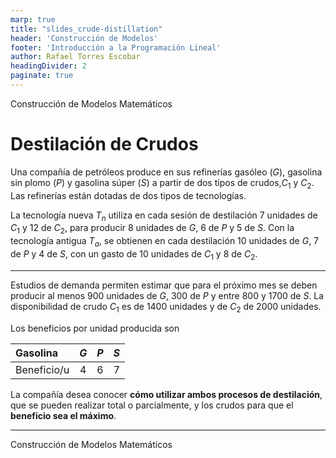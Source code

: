 ```yaml
---
marp: true
title: "slides_crude-distillation"
header: 'Construcción de Modelos'
footer: 'Introducción a la Programación Lineal'
author: Rafael Torres Escobar
headingDivider: 2
paginate: true
---
```




<!-- _paginate: skip -->

<p class="outstanding-title">Construcción de Modelos Matemáticos</p>


# Destilación de Crudos

Una compañía de petróleos produce en sus refinerías gasóleo ($G$), gasolina sin plomo ($P$) y gasolina súper ($S$) a partir de dos tipos de crudos,$C_1$ y $C_2$. Las refinerías están dotadas de dos tipos de tecnologías.

La tecnología nueva $T_n$ utiliza en cada sesión de destilación 7 unidades de $C_1$ y 12 de $C_2$, para producir 8 unidades de $G$, 6 de $P$ y 5 de $S$. Con la tecnología antigua $T_a$, se obtienen en cada destilación 10 unidades de $G$, 7 de $P$ y 4 de $S$, con un gasto de 10 unidades de $C_1$ y 8 de $C_2$.

---

Estudios de demanda permiten estimar que para el próximo mes se deben producir al menos 900 unidades de $G$, 300 de $P$ y entre 800 y 1700 de $S$. La disponibilidad de crudo $C_1$ es de 1400 unidades y de $C_2$ de 2000 unidades.

Los beneficios por unidad producida son

| Gasolina    | $G$ | $P$ | $S$ |
|:------------|:---:|:---:|:---:|
| Beneficio/u |  4  |  6  |  7  |


  La compañía desea conocer **cómo utilizar ambos procesos de destilación**, que se pueden realizar total o parcialmente, y los crudos para que el **beneficio sea el máximo**.

---

<!-- _paginate: skip -->

<p class="outstanding-title">Construcción de Modelos Matemáticos</p>